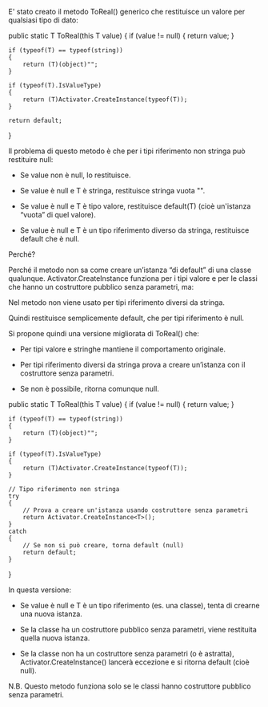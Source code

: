 E' stato creato il metodo ToReal() generico che restituisce un valore per qualsiasi tipo di dato:

public static T ToReal<T>(this T value)
{
    if (value != null)
    {
        return value;
    }

    if (typeof(T) == typeof(string))
    {
        return (T)(object)"";
    }

    if (typeof(T).IsValueType)
    {
        return (T)Activator.CreateInstance(typeof(T));
    }

    return default;
}

Il problema di questo metodo è che per i tipi riferimento non stringa può restituire null:

- Se value non è null, lo restituisce.

- Se value è null e T è stringa, restituisce stringa vuota "".

- Se value è null e T è tipo valore, restituisce default(T) (cioè un'istanza “vuota” di   quel valore).

- Se value è null e T è un tipo riferimento diverso da stringa, restituisce default che è null.

Perché?

Perché il metodo non sa come creare un’istanza “di default” di una classe qualunque.
Activator.CreateInstance funziona per i tipi valore e per le classi che hanno un costruttore pubblico senza parametri, ma:

Nel metodo non viene usato per tipi riferimento diversi da stringa.

Quindi restituisce semplicemente default, che per tipi riferimento è null.

Si propone quindi una versione migliorata di ToReal() che:

- Per tipi valore e stringhe mantiene il comportamento originale.

- Per tipi riferimento diversi da stringa prova a creare un’istanza con il costruttore senza parametri.

- Se non è possibile, ritorna comunque null.

public static T ToReal<T>(this T value)
{
    if (value != null)
    {
        return value;
    }

    if (typeof(T) == typeof(string))
    {
        return (T)(object)"";
    }

    if (typeof(T).IsValueType)
    {
        return (T)Activator.CreateInstance(typeof(T));
    }

    // Tipo riferimento non stringa
    try
    {
        // Prova a creare un'istanza usando costruttore senza parametri
        return Activator.CreateInstance<T>();
    }
    catch
    {
        // Se non si può creare, torna default (null)
        return default;
    }
}

In questa versione:

- Se value è null e T è un tipo riferimento (es. una classe), tenta di crearne una nuova istanza.

- Se la classe ha un costruttore pubblico senza parametri, viene restituita quella nuova istanza.

- Se la classe non ha un costruttore senza parametri (o è astratta), Activator.CreateInstance<T>() lancerà eccezione e si ritorna default (cioè null).

N.B. Questo metodo funziona solo se le classi hanno costruttore pubblico senza parametri.